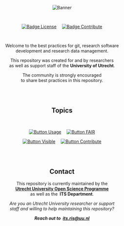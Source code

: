 
<div align = center>

![Banner]

<br>

[![Badge License]][License]   
[![Badge Contribute]][Contribute]

<br>

Welcome to the best practices for git, research software <br>
development and research data management.

This repository was created for and by researchers <br>
as well as support staff of the **University of Utrecht**.

The community is strongly encouraged <br>
to share best practices in this repository. 

<br>
<br>

## Topics

<br>

<div align = center>

[![Button Usage]][Usage]   
[![Button FAIR]][FAIR]

[![Button Visible]][Visible]   
[![Button Contribute]][Contribute]

</div>

<br>
<br>



## Contact

This repository is currently maintained by the <br>
**[Utrecht University Open Science Programme][Open Science]** <br>
as well as the **ITS Department**.

*Are you an Utrecht University researcher or support* <br>
*staff and willing to help maintaining this repository?*

***Reach out to its.ris@uu.nl***

<br>


<!----------------------------------------------------------------------------->

[Open Science]: https://www.uu.nl/en/research/open-science
[Contribute]: Topics/Contributing.md
[Visible]: Topics/Visibility.md
[Usage]: Topics/Git%20&%20GitHub.md
[FAIR]: Topics/FAIR%20Software.md

[License]: LICENSE
[Banner]: images/banner.jpg


<!---------------------------------[ Badges ]---------------------------------->

[Badge Contribute]: https://img.shields.io/badge/Contributions-Welcome-3a6620.svg?style=for-the-badge&labelColor=569A31&logoColor=white&logo=GitHub
[Badge License]: https://img.shields.io/badge/-Zero-ae6c18.svg?style=for-the-badge&labelColor=EF9421&logoColor=white&logo=CreativeCommons


<!---------------------------------[ Buttons ]--------------------------------->

[Button Contribute]: https://img.shields.io/badge/How_To_Contribute-569a31.svg?style=for-the-badge&logoColor=white&logo=GitExtensions
[Button Visible]: https://img.shields.io/badge/Visibility-AA344D.svg?style=for-the-badge&logoColor=white&logo=Facepunch
[Button Usage]: https://img.shields.io/badge/Git_&_GitHub-00A8E1.svg?style=for-the-badge&logoColor=white&logo=GitHub
[Button FAIR]: https://img.shields.io/badge/FAIR_Software-009688.svg?style=for-the-badge&logoColor=white&logo=Asana
